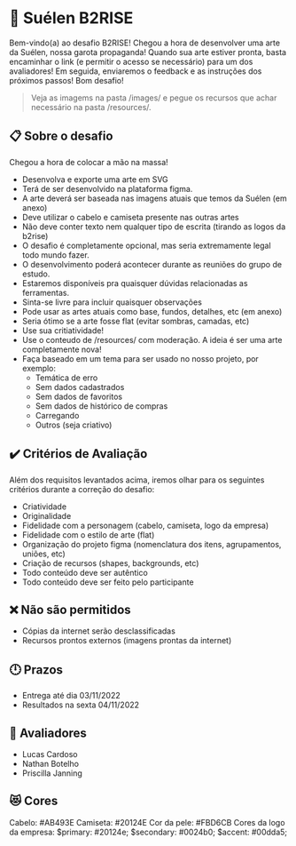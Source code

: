 # 🚀 Suélen B2RISE
Bem-vindo(a) ao desafio B2RISE!
Chegou a hora de desenvolver uma arte da Suélen, nossa garota propaganda!
Quando sua arte estiver pronta, basta encaminhar o link (e permitir o acesso se necessário) para um dos avaliadores!
Em seguida, enviaremos o feedback e as instruções dos próximos passos!
Bom desafio!

> Veja as imagems na pasta /images/ e pegue os recursos que achar necessário na pasta /resources/.

## 📋 Sobre o desafio
Chegou a hora de colocar a mão na massa!
- Desenvolva e exporte uma arte em SVG
- Terá de ser desenvolvido na plataforma figma.
- A arte deverá ser baseada nas imagens atuais que temos da Suélen (em anexo)
- Deve utilizar o cabelo e camiseta presente nas outras artes
- Não deve conter texto nem qualquer tipo de escrita (tirando as logos da b2rise)
- O desafio é completamente opcional, mas seria extremamente legal todo mundo fazer.
- O desenvolvimento poderá acontecer durante as reuniões do grupo de estudo.
- Estaremos disponíveis pra quaisquer dúvidas relacionadas as ferramentas.
- Sinta-se livre para incluir quaisquer observações
- Pode usar as artes atuais como base, fundos, detalhes, etc (em anexo)
- Seria ótimo se a arte fosse flat (evitar sombras, camadas, etc)
- Use sua critiatividade!
- Use o conteudo de /resources/ com moderação. A ideia é ser uma arte completamente nova!
- Faça baseado em um tema para ser usado no nosso projeto, por exemplo:
    * Temática de erro
    * Sem dados cadastrados
    * Sem dados de favoritos
    * Sem dados de histórico de compras 
    * Carregando
    * Outros (seja criativo)

## ✔️ Critérios de Avaliação
Além dos requisitos levantados acima, iremos olhar para os seguintes critérios durante a correção do desafio:
- Criatividade
- Originalidade
- Fidelidade com a personagem (cabelo, camiseta, logo da empresa)
- Fidelidade com o estilo de arte (flat)
- Organização do projeto figma (nomenclatura dos itens, agrupamentos, uniões, etc)
- Criação de recursos (shapes, backgrounds, etc)
- Todo conteúdo deve ser autêntico
- Todo conteúdo deve ser feito pelo participante

## ❌ Não são permitidos
- Cópias da internet serão desclassificadas
- Recursos prontos externos (imagens prontas da internet)

## 🕛 Prazos
- Entrega até dia 03/11/2022
- Resultados na sexta 04/11/2022

## 🧑 Avaliadores
* Lucas Cardoso
* Nathan Botelho
* Priscilla Janning

## 😻 Cores
Cabelo: #AB493E
Camiseta: #20124E
Cor da pele: #FBD6CB
Cores da logo da empresa:
    $primary: #20124e;
    $secondary: #0024b0;
    $accent: #00dda5;
